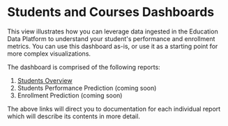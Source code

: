 # Students and Courses Dashboards

This view illustrates how you can leverage data ingested in the Education Data Platform to understand your student's performance and enrollment metrics. You can use this dashboard as-is, or use it as a starting point for more complex visualizations.

The dashboard is comprised of the following reports:

1. [Students Overview]()
2. Students Performance Prediction (coming soon)
3. Enrollment Prediction (coming soon)

The above links will direct you to documentation for each individual report which will describe its contents in more detail.
